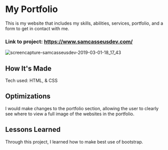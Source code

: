 # My Portfolio

This is my website that includes my skills, abilities, services, portfolio, and a form to get in contact with me.

### Link to project: https://www.samcasseusdev.com/

![screencapture-samcasseusdev-2019-03-01-18_17_43](https://user-images.githubusercontent.com/47072462/53671939-82bc3980-3c4e-11e9-8326-464ce7154b3c.png)

## How It's Made

Tech used: HTML, & CSS

## Optimizations

I would make changes to the portfolio section, allowing the user to clearly see where to view a full image of the websites in the portfolio.

## Lessons Learned
Through this project, I learned how to make best use of bootstrap.
